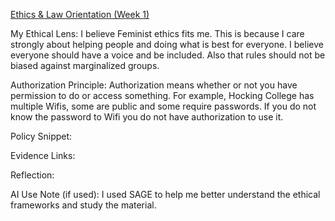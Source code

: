 <u> Ethics & Law Orientation (Week 1) </u>

My Ethical Lens: 
  I believe Feminist ethics fits me. This is because I care strongly about helping people and doing what is best for everyone. I believe everyone should have a voice and be included. Also that rules should not be biased against marginalized groups.

Authorization Principle: 
  Authorization means whether or not you have permission to do or access something. For example, Hocking College has multiple Wifis, some are public and some require passwords. If you do not know the password to Wifi you do not have authorization to use it.

Policy Snippet: 

Evidence Links: 

Reflection: 

AI Use Note (if used):
  I used SAGE to help me better understand the ethical frameworks and study the material. 
